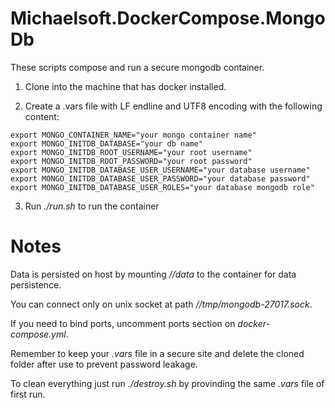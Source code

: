 # Michaelsoft.DockerCompose.MongoDb

These scripts compose and run a secure mongodb container.

1. Clone into the machine that has docker installed.

2. Create a .vars file with LF endline and UTF8 encoding with the following content:

```
export MONGO_CONTAINER_NAME="your mongo container name"
export MONGO_INITDB_DATABASE="your db name"
export MONGO_INITDB_ROOT_USERNAME="your root username"
export MONGO_INITDB_ROOT_PASSWORD="your root password"
export MONGO_INITDB_DATABASE_USER_USERNAME="your database username"
export MONGO_INITDB_DATABASE_USER_PASSWORD="your database password"
export MONGO_INITDB_DATABASE_USER_ROLES="your database mongodb role"
```

3. Run *./run.sh* to run the container

# Notes

Data is persisted on host by mounting */<your mongo container name>/data* to the container for data persistence.

You can connect only on unix socket at path */<your mongo container name>/tmp/mongodb-27017.sock*.

If you need to bind ports, uncomment ports section on *docker-compose.yml*.

Remember to keep your *.vars* file in a secure site and delete the cloned folder after use to prevent password leakage.

To clean everything just run *./destroy.sh* by provinding the same *.vars* file of first run.
